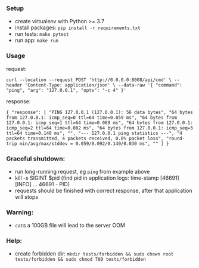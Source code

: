 ### Setup

- create virtualenv with Python >= 3.7
- install packages: ```pip install -r requirements.txt```
- run tests: ```make pytest```
- run app: ```make run``` 

### Usage
request:

`curl --location --request POST 'http://0.0.0.0:8008/api/cmd' \
--header 'Content-Type: application/json' \
--data-raw '{
    "command": "ping",
    "arg": "127.0.0.1",
    "opts": "-c 4"
}'`

response:

`{
    "response": [
        "PING 127.0.0.1 (127.0.0.1): 56 data bytes",
        "64 bytes from 127.0.0.1: icmp_seq=0 ttl=64 time=0.059 ms",
        "64 bytes from 127.0.0.1: icmp_seq=1 ttl=64 time=0.089 ms",
        "64 bytes from 127.0.0.1: icmp_seq=2 ttl=64 time=0.082 ms",
        "64 bytes from 127.0.0.1: icmp_seq=3 ttl=64 time=0.140 ms",
        "",
        "--- 127.0.0.1 ping statistics ---",
        "4 packets transmitted, 4 packets received, 0.0% packet loss",
        "round-trip min/avg/max/stddev = 0.059/0.092/0.140/0.030 ms",
        ""
    ]
}`

### Graceful shutdown:
- run long-running request, eg `ping` from example above
- kill -s SIGINT $pid (find pid in application logs: time-stamp [46691] [INFO] ... 46691 - PID)
- requests should be finished with correct response, after that application will stops 
### Warning:
- `cat`s a 100GB file will lead to the server OOM


### Help:
- create forbidden dir:
`mkdir tests/forbidden && sudo chown root tests/forbidden && sudo chmod 700 tests/forbidden`

